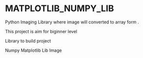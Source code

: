 # MATPLOTLIB_NUMPY_LIB
Python Imaging Library where image will converted to array form . 

This project is aim for biginner level

Library to build project

Numpy
Matplotlib
Lib
Image
